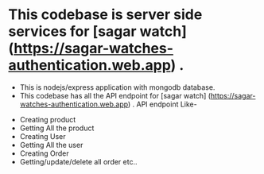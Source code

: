 # This codebase is server side services for [sagar watch] (https://sagar-watches-authentication.web.app) .

- This is nodejs/express application with mongodb database.
- This codebase has all the API endpoint for [sagar watch] (https://sagar-watches-authentication.web.app) . API endpoint Like-

* Creating product
* Getting All the product
* Creating User
* Getting All the user
* Creating Order
* Getting/update/delete all order etc..
